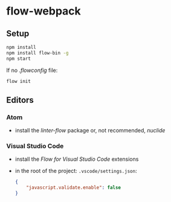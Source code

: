 # flow-webpack

## Setup
```bash
npm install
npm install flow-bin -g
npm start
```

If no *.flowconfig* file:
```bash
flow init
```

## Editors

### Atom
- install the *linter-flow* package or, not recommended, *nuclide*

### Visual Studio Code
- install the *Flow for Visual Studio Code* extensions
- in the root of the project: `.vscode/settings.json`:

  ```json
  {
      "javascript.validate.enable": false
  }
  ```
